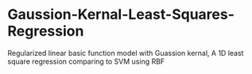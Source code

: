 # Gaussion-Kernal-Least-Squares-Regression
Regularized linear basic function model with Guassion kernal, A 1D least square regression comparing to SVM using RBF
